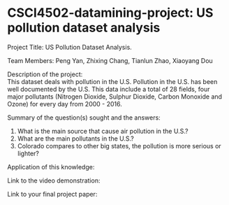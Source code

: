 # CSCI4502-datamining-project: US pollution dataset analysis
Project Title: US Pollution Dataset Analysis.</br>

Team Members: Peng Yan, Zhixing Chang, Tianlun Zhao, Xiaoyang Dou </br>

Description of the project:</br>
This dataset deals with pollution in the U.S. Pollution in the U.S. has been well documented by the U.S. This data include a total of 28 fields, four major pollutants (Nitrogen Dioxide, Sulphur Dioxide, Carbon Monoxide and Ozone) for every day from 2000 - 2016. </br>

Summary of the question(s) sought and the answers:</br>
1. What is the main source that cause air pollution in the U.S.?
2. What are the main pollutants in the U.S.?
3. Colorado compares to other big states, the pollution is more serious or lighter?


Application of this knowledge:</br>

Link to the video demonstration:</br>

Link to your final project paper:</br>
